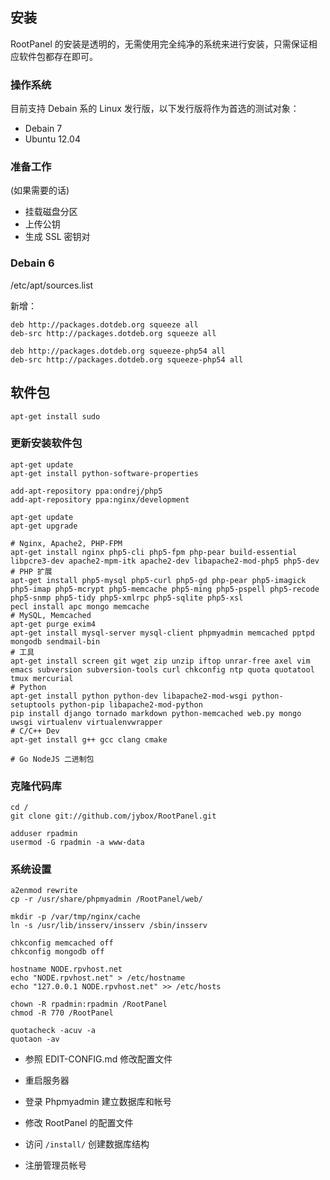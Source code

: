 ## 安装
RootPanel 的安装是透明的，无需使用完全纯净的系统来进行安装，只需保证相应软件包都存在即可。

### 操作系统

目前支持 Debain 系的 Linux 发行版，以下发行版将作为首选的测试对象：

* Debain 7
* Ubuntu 12.04

### 准备工作
(如果需要的话)

* 挂载磁盘分区
* 上传公钥
* 生成 SSL 密钥对

### Debain 6

/etc/apt/sources.list

新增：

    deb http://packages.dotdeb.org squeeze all
    deb-src http://packages.dotdeb.org squeeze all

    deb http://packages.dotdeb.org squeeze-php54 all
    deb-src http://packages.dotdeb.org squeeze-php54 all

## 软件包

    apt-get install sudo

### 更新安装软件包

    apt-get update
    apt-get install python-software-properties

    add-apt-repository ppa:ondrej/php5
    add-apt-repository ppa:nginx/development

    apt-get update
    apt-get upgrade

    # Nginx, Apache2, PHP-FPM
    apt-get install nginx php5-cli php5-fpm php-pear build-essential libpcre3-dev apache2-mpm-itk apache2-dev libapache2-mod-php5 php5-dev
    # PHP 扩展
    apt-get install php5-mysql php5-curl php5-gd php-pear php5-imagick php5-imap php5-mcrypt php5-memcache php5-ming php5-pspell php5-recode php5-snmp php5-tidy php5-xmlrpc php5-sqlite php5-xsl
    pecl install apc mongo memcache
    # MySQL, Memcached
    apt-get purge exim4
    apt-get install mysql-server mysql-client phpmyadmin memcached pptpd mongodb sendmail-bin
    # 工具
    apt-get install screen git wget zip unzip iftop unrar-free axel vim emacs subversion subversion-tools curl chkconfig ntp quota quotatool tmux mercurial
    # Python
    apt-get install python python-dev libapache2-mod-wsgi python-setuptools python-pip libapache2-mod-python
    pip install django tornado markdown python-memcached web.py mongo uwsgi virtualenv virtualenvwrapper
    # C/C++ Dev
    apt-get install g++ gcc clang cmake

    # Go NodeJS 二进制包

### 克隆代码库

    cd /
    git clone git://github.com/jybox/RootPanel.git

    adduser rpadmin
    usermod -G rpadmin -a www-data

### 系统设置

    a2enmod rewrite
    cp -r /usr/share/phpmyadmin /RootPanel/web/

    mkdir -p /var/tmp/nginx/cache
    ln -s /usr/lib/insserv/insserv /sbin/insserv

    chkconfig memcached off
    chkconfig mongodb off

    hostname NODE.rpvhost.net
    echo "NODE.rpvhost.net" > /etc/hostname
    echo "127.0.0.1 NODE.rpvhost.net" >> /etc/hosts

    chown -R rpadmin:rpadmin /RootPanel
    chmod -R 770 /RootPanel

    quotacheck -acuv -a
    quotaon -av

* 参照 EDIT-CONFIG.md 修改配置文件
* 重启服务器

* 登录 Phpmyadmin 建立数据库和帐号
* 修改 RootPanel 的配置文件
* 访问 `/install/` 创建数据库结构
* 注册管理员帐号




